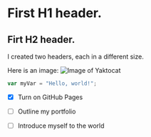 # First H1 header.
## Firt H2 header.

I created two headers, each in a different size.

Here is an image:
![Image of Yaktocat](https://octodex.github.com/images/yaktocat.png)


``` javascript
var myVar = "Hello, world!";
```

- [x] Turn on GitHub Pages
- [ ] Outline my portfolio
- [ ] Introduce myself to the world

